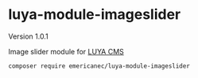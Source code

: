 # luya-module-imageslider

Version 1.0.1

Image slider module for [LUYA CMS](https://github.com/zephir/luya)

`composer require emericanec/luya-module-imageslider`
